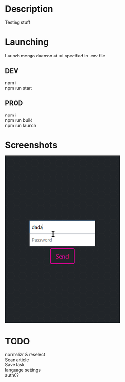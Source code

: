 # Description
Testing stuff

# Launching
Launch mongo daemon at url specified in .env file

## DEV
npm i<br/>
npm run start

## PROD
npm i<br/>
npm run build<br/>
npm run launch

# Screenshots
![alt text](/docs/test.gif)

# TODO
normalizr & reselect<br/>
Scan article<br/>
Save task<br/>
language settings<br/>
auth0?

